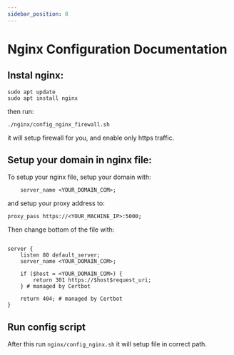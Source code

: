 ```yaml
---
sidebar_position: 8
---
```


# Nginx Configuration Documentation

## Instal nginx:

```
sudo apt update
sudo apt install nginx
```

then run:

```
./nginx/config_nginx_firewall.sh
```

it will setup firewall for you, and enable only https traffic.

## Setup your domain in nginx file:

To setup your nginx file, setup your domain with:
```
    server_name <YOUR_DOMAIN_COM>;
```

and setup your proxy address to:

```
proxy_pass https://<YOUR_MACHINE_IP>:5000;
```

Then change bottom of the file with:

```nginx

server {
    listen 80 default_server;
    server_name <YOUR_DOMAIN_COM>;

    if ($host = <YOUR_DOMAIN_COM>) {
        return 301 https://$host$request_uri;
    } # managed by Certbot

    return 404; # managed by Certbot
}
```

## Run config script

After this run `nginx/config_nginx.sh` it will setup file in correct path.